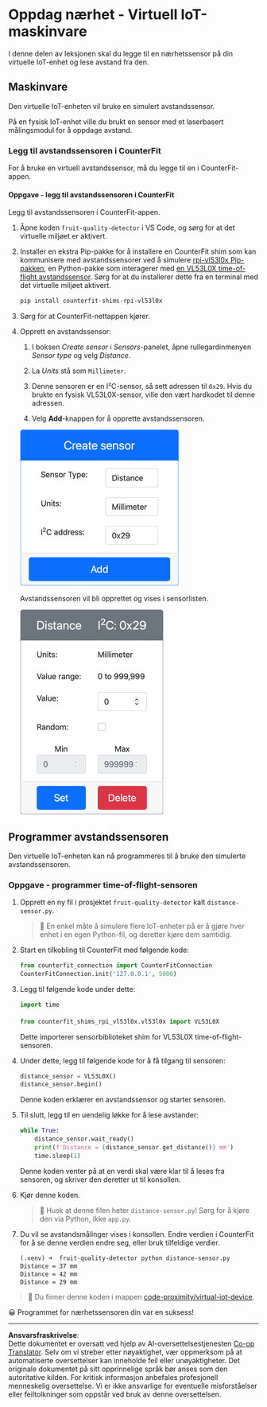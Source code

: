 <!--
CO_OP_TRANSLATOR_METADATA:
{
  "original_hash": "7e9f05bdc50a40fd924b1d66934471bf",
  "translation_date": "2025-08-27T20:33:29+00:00",
  "source_file": "4-manufacturing/lessons/4-trigger-fruit-detector/virtual-device-proximity.md",
  "language_code": "no"
}
-->
# Oppdag nærhet - Virtuell IoT-maskinvare

I denne delen av leksjonen skal du legge til en nærhetssensor på din virtuelle IoT-enhet og lese avstand fra den.

## Maskinvare

Den virtuelle IoT-enheten vil bruke en simulert avstandssensor.

På en fysisk IoT-enhet ville du brukt en sensor med et laserbasert målingsmodul for å oppdage avstand.

### Legg til avstandssensoren i CounterFit

For å bruke en virtuell avstandssensor, må du legge til en i CounterFit-appen.

#### Oppgave - legg til avstandssensoren i CounterFit

Legg til avstandssensoren i CounterFit-appen.

1. Åpne koden `fruit-quality-detector` i VS Code, og sørg for at det virtuelle miljøet er aktivert.

1. Installer en ekstra Pip-pakke for å installere en CounterFit shim som kan kommunisere med avstandssensorer ved å simulere [rpi-vl53l0x Pip-pakken](https://pypi.org/project/rpi-vl53l0x/), en Python-pakke som interagerer med [en VL53L0X time-of-flight avstandssensor](https://wiki.seeedstudio.com/Grove-Time_of_Flight_Distance_Sensor-VL53L0X/). Sørg for at du installerer dette fra en terminal med det virtuelle miljøet aktivert.

    ```sh
    pip install counterfit-shims-rpi-vl53l0x
    ```

1. Sørg for at CounterFit-nettappen kjører.

1. Opprett en avstandssensor:

    1. I boksen *Create sensor* i *Sensors*-panelet, åpne rullegardinmenyen *Sensor type* og velg *Distance*.

    1. La *Units* stå som `Millimeter`.

    1. Denne sensoren er en I²C-sensor, så sett adressen til `0x29`. Hvis du brukte en fysisk VL53L0X-sensor, ville den vært hardkodet til denne adressen.

    1. Velg **Add**-knappen for å opprette avstandssensoren.

    ![Innstillingene for avstandssensoren](../../../../../translated_images/counterfit-create-distance-sensor.967c9fb98f27888d95920c9784d004c972490eb71f70397fe13bd70a79a879a3.no.png)

    Avstandssensoren vil bli opprettet og vises i sensorlisten.

    ![Avstandssensoren opprettet](../../../../../translated_images/counterfit-distance-sensor.079eefeeea0b68afc36431ce8fcbe2f09a7e4916ed1cd5cb30e696db53bc18fa.no.png)

## Programmer avstandssensoren

Den virtuelle IoT-enheten kan nå programmeres til å bruke den simulerte avstandssensoren.

### Oppgave - programmer time-of-flight-sensoren

1. Opprett en ny fil i prosjektet `fruit-quality-detector` kalt `distance-sensor.py`.

    > 💁 En enkel måte å simulere flere IoT-enheter på er å gjøre hver enhet i en egen Python-fil, og deretter kjøre dem samtidig.

1. Start en tilkobling til CounterFit med følgende kode:

    ```python
    from counterfit_connection import CounterFitConnection
    CounterFitConnection.init('127.0.0.1', 5000)
    ```

1. Legg til følgende kode under dette:

    ```python
    import time
    
    from counterfit_shims_rpi_vl53l0x.vl53l0x import VL53L0X
    ```

    Dette importerer sensorbiblioteket shim for VL53L0X time-of-flight-sensoren.

1. Under dette, legg til følgende kode for å få tilgang til sensoren:

    ```python
    distance_sensor = VL53L0X()
    distance_sensor.begin()
    ```

    Denne koden erklærer en avstandssensor og starter sensoren.

1. Til slutt, legg til en uendelig løkke for å lese avstander:

    ```python
    while True:
        distance_sensor.wait_ready()
        print(f'Distance = {distance_sensor.get_distance()} mm')
        time.sleep(1)
    ```

    Denne koden venter på at en verdi skal være klar til å leses fra sensoren, og skriver den deretter ut til konsollen.

1. Kjør denne koden.

    > 💁 Husk at denne filen heter `distance-sensor.py`! Sørg for å kjøre den via Python, ikke `app.py`.

1. Du vil se avstandsmålinger vises i konsollen. Endre verdien i CounterFit for å se denne verdien endre seg, eller bruk tilfeldige verdier.

    ```output
    (.venv) ➜  fruit-quality-detector python distance-sensor.py 
    Distance = 37 mm
    Distance = 42 mm
    Distance = 29 mm
    ```

> 💁 Du finner denne koden i mappen [code-proximity/virtual-iot-device](../../../../../4-manufacturing/lessons/4-trigger-fruit-detector/code-proximity/virtual-iot-device).

😀 Programmet for nærhetssensoren din var en suksess!

---

**Ansvarsfraskrivelse**:  
Dette dokumentet er oversatt ved hjelp av AI-oversettelsestjenesten [Co-op Translator](https://github.com/Azure/co-op-translator). Selv om vi streber etter nøyaktighet, vær oppmerksom på at automatiserte oversettelser kan inneholde feil eller unøyaktigheter. Det originale dokumentet på sitt opprinnelige språk bør anses som den autoritative kilden. For kritisk informasjon anbefales profesjonell menneskelig oversettelse. Vi er ikke ansvarlige for eventuelle misforståelser eller feiltolkninger som oppstår ved bruk av denne oversettelsen.